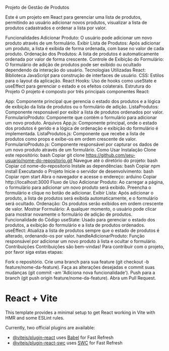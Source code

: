Projeto de Gestão de Produtos


Este é um projeto em React para gerenciar uma lista de produtos, permitindo ao usuário adicionar novos produtos, visualizar a lista de produtos cadastrados e ordenar a lista por valor.

Funcionalidades
Adicionar Produto: O usuário pode adicionar um novo produto através de um formulário.
Exibir Lista de Produtos: Após adicionar um produto, a lista é exibida de forma ordenada, com base no valor de cada produto.
Ordenação dos Produtos: A lista de produtos é automaticamente ordenada por valor de forma crescente.
Controle de Exibição do Formulário: O formulário de adição de produtos pode ser exibido ou ocultado dependendo da interação do usuário.
Tecnologias Utilizadas
React: Biblioteca JavaScript para construção de interfaces de usuário.
CSS: Estilos para o layout da aplicação.
React Hooks: Uso de hooks como useState e useEffect para gerenciar o estado e os efeitos colaterais.
Estrutura do Projeto
O projeto é composto por três principais componentes React:

App: Componente principal que gerencia o estado dos produtos e a lógica de exibição da lista de produtos ou o formulário de adição.
ListaProdutos: Componente responsável por exibir a lista de produtos ordenados por valor.
FormularioProduto: Componente que contém o formulário para adicionar um novo produto.
Arquivos
App.js: Componente principal, onde o estado dos produtos é gerido e a lógica de ordenação e exibição do formulário é implementada.
ListaProdutos.js: Componente que recebe a lista de produtos como props e exibe-os em ordem crescente de valor.
FormularioProduto.js: Componente responsável por capturar os dados de um novo produto através de um formulário.
Como Usar
Instalação
Clone este repositório:
bash
Copiar
git clone https://github.com/seu-usuario/nome-do-repositorio.git
Navegue até o diretório do projeto:
bash
Copiar
cd nome-do-repositorio
Instale as dependências:
bash
Copiar
npm install
Executando o Projeto
Inicie o servidor de desenvolvimento:
bash
Copiar
npm start
Abra o navegador e acesse o endereço:
arduino
Copiar
http://localhost:3000
Fluxo de Uso
Adicionar Produto: Ao carregar a página, o formulário para adicionar um novo produto será exibido. Preencha o formulário e clique no botão de adicionar.
Exibir Lista: Após adicionar o produto, a lista de produtos será exibida automaticamente, e o formulário será ocultado.
Ordenação: Os produtos serão exibidos em ordem crescente de valor.
Mostrar Formulário: A qualquer momento, o usuário pode clicar para mostrar novamente o formulário de adição de produtos.
Funcionalidade do Código
useState: Usado para gerenciar o estado dos produtos, a exibição do formulário e a lista de produtos ordenados.
useEffect: Atualiza a lista de produtos sempre que o estado de produtos é alterado, ordenando-os por valor.
handleAdicionarProduto: Função responsável por adicionar um novo produto à lista e ocultar o formulário.
Contribuições
Contribuições são bem-vindas! Para contribuir com o projeto, por favor siga estas etapas:

Fork o repositório.
Crie uma branch para sua feature (git checkout -b feature/nome-da-feature).
Faça as alterações desejadas e commit suas mudanças (git commit -am 'Adiciona nova funcionalidade').
Push para a branch (git push origin feature/nome-da-feature).
Abra um Pull Request.

# React + Vite

This template provides a minimal setup to get React working in Vite with HMR and some ESLint rules.

Currently, two official plugins are available:

- [@vitejs/plugin-react](https://github.com/vitejs/vite-plugin-react/blob/main/packages/plugin-react/README.md) uses [Babel](https://babeljs.io/) for Fast Refresh
- [@vitejs/plugin-react-swc](https://github.com/vitejs/vite-plugin-react-swc) uses [SWC](https://swc.rs/) for Fast Refresh
